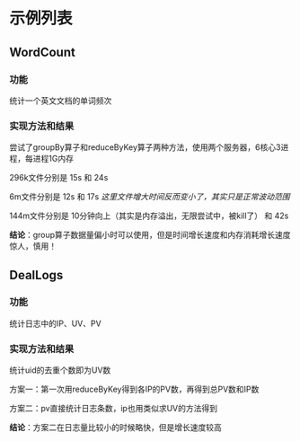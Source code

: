 # 示例列表

## WordCount
### 功能
统计一个英文文档的单词频次
### 实现方法和结果
尝试了groupBy算子和reduceByKey算子两种方法，使用两个服务器，6核心3进程，每进程1G内存

296k文件分别是 15s 和 24s

6m文件分别是 12s 和 17s *这里文件增大时间反而变小了，其实只是正常波动范围*

144m文件分别是 10分钟向上（其实是内存溢出，无限尝试中，被kill了） 和 42s

**结论**：group算子数据量偏小时可以使用，但是时间增长速度和内存消耗增长速度惊人，慎用！


## DealLogs
### 功能
统计日志中的IP、UV、PV
### 实现方法和结果
统计uid的去重个数即为UV数

方案一：第一次用reduceByKey得到各IP的PV数，再得到总PV数和IP数

方案二：pv直接统计日志条数，ip也用类似求UV的方法得到

**结论**：方案二在日志量比较小的时候略快，但是增长速度较高